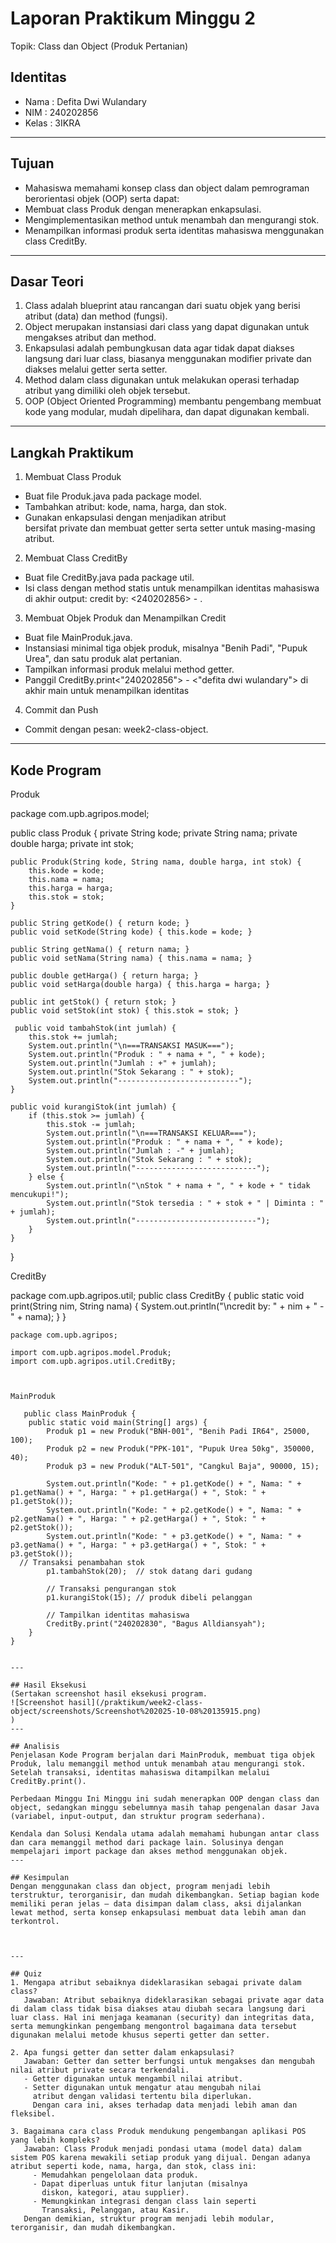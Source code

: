 # Laporan Praktikum Minggu 2
Topik: Class dan Object (Produk Pertanian)

## Identitas
- Nama  : Defita Dwi Wulandary
- NIM   : 240202856
- Kelas : 3IKRA

---

## Tujuan
- Mahasiswa memahami konsep class dan object dalam 
  pemrograman berorientasi objek (OOP) serta dapat:
- Membuat class Produk dengan menerapkan enkapsulasi.
- Mengimplementasikan method untuk menambah dan 
  mengurangi stok.
- Menampilkan informasi produk serta identitas mahasiswa 
  menggunakan class CreditBy.

---

## Dasar Teori
1. Class adalah blueprint atau rancangan dari suatu objek 
   yang berisi atribut (data) dan method (fungsi).
2. Object merupakan instansiasi dari class yang dapat 
   digunakan untuk mengakses atribut dan method. 
3. Enkapsulasi adalah pembungkusan data agar tidak dapat 
   diakses langsung dari luar class, biasanya menggunakan modifier private dan diakses melalui getter serta setter.
4. Method dalam class digunakan untuk melakukan operasi 
   terhadap atribut yang dimiliki oleh objek tersebut.
5. OOP (Object Oriented Programming) membantu pengembang 
   membuat kode yang modular, mudah dipelihara, dan dapat digunakan kembali.

---

## Langkah Praktikum
1. Membuat Class Produk
  - Buat file Produk.java pada package model.
  - Tambahkan atribut: kode, nama, harga, dan stok.
  - Gunakan enkapsulasi dengan menjadikan atribut   
    bersifat private dan membuat getter serta setter untuk masing-masing atribut.
2. Membuat Class CreditBy
  - Buat file CreditBy.java pada package util.
  - Isi class dengan method statis untuk menampilkan 
    identitas mahasiswa di akhir output: credit by: <240202856> - <defita dwi wulandary>.
3. Membuat Objek Produk dan Menampilkan Credit
  - Buat file MainProduk.java.
  - Instansiasi minimal tiga objek produk, misalnya 
    "Benih Padi", "Pupuk Urea", dan satu produk alat pertanian.
  - Tampilkan informasi produk melalui method getter.
  - Panggil CreditBy.print<"240202856"> - <"defita dwi 
    wulandary"> di akhir main untuk menampilkan identitas
4. Commit dan Push
  - Commit dengan pesan: week2-class-object.

---

## Kode Program

Produk


   package com.upb.agripos.model;

   public class Produk {
    private String kode;
    private String nama;
    private double harga;
    private int stok;

    public Produk(String kode, String nama, double harga, int stok) {
        this.kode = kode;
        this.nama = nama;
        this.harga = harga;
        this.stok = stok;
    }

    public String getKode() { return kode; }
    public void setKode(String kode) { this.kode = kode; }

    public String getNama() { return nama; }
    public void setNama(String nama) { this.nama = nama; }

    public double getHarga() { return harga; }
    public void setHarga(double harga) { this.harga = harga; }

    public int getStok() { return stok; }
    public void setStok(int stok) { this.stok = stok; }

     public void tambahStok(int jumlah) {
        this.stok += jumlah;
        System.out.println("\n===TRANSAKSI MASUK===");
        System.out.println("Produk : " + nama + ", " + kode);
        System.out.println("Jumlah : +" + jumlah);
        System.out.println("Stok Sekarang : " + stok);
        System.out.println("---------------------------");
    }

    public void kurangiStok(int jumlah) {
        if (this.stok >= jumlah) {
            this.stok -= jumlah;
            System.out.println("\n===TRANSAKSI KELUAR===");
            System.out.println("Produk : " + nama + ", " + kode);
            System.out.println("Jumlah : -" + jumlah);
            System.out.println("Stok Sekarang : " + stok);
            System.out.println("---------------------------");
        } else {
            System.out.println("\nStok " + nama + ", " + kode + " tidak mencukupi!");
            System.out.println("Stok tersedia : " + stok + " | Diminta : " + jumlah);
            System.out.println("---------------------------");
        }
    }
}


CreditBy


   package com.upb.agripos.util;
public class CreditBy {
    public static void print(String nim, String nama) {
        System.out.println("\ncredit by: " + nim + " - " + nama);
    }
}

```MainProduk
package com.upb.agripos;

import com.upb.agripos.model.Produk;
import com.upb.agripos.util.CreditBy;



MainProduk

   public class MainProduk {
    public static void main(String[] args) {
        Produk p1 = new Produk("BNH-001", "Benih Padi IR64", 25000, 100);
        Produk p2 = new Produk("PPK-101", "Pupuk Urea 50kg", 350000, 40);
        Produk p3 = new Produk("ALT-501", "Cangkul Baja", 90000, 15);

        System.out.println("Kode: " + p1.getKode() + ", Nama: " + p1.getNama() + ", Harga: " + p1.getHarga() + ", Stok: " + p1.getStok());
        System.out.println("Kode: " + p2.getKode() + ", Nama: " + p2.getNama() + ", Harga: " + p2.getHarga() + ", Stok: " + p2.getStok());
        System.out.println("Kode: " + p3.getKode() + ", Nama: " + p3.getNama() + ", Harga: " + p3.getHarga() + ", Stok: " + p3.getStok());
  // Transaksi penambahan stok
        p1.tambahStok(20);  // stok datang dari gudang

        // Transaksi pengurangan stok
        p1.kurangiStok(15); // produk dibeli pelanggan
      
        // Tampilkan identitas mahasiswa
        CreditBy.print("240202830", "Bagus Alldiansyah");
    }
}


---

## Hasil Eksekusi
(Sertakan screenshot hasil eksekusi program.  
![Screenshot hasil](/praktikum/week2-class-object/screenshots/Screenshot%202025-10-08%20135915.png)
)
---

## Analisis
Penjelasan Kode Program berjalan dari MainProduk, membuat tiga objek Produk, lalu memanggil method untuk menambah atau mengurangi stok. Setelah transaksi, identitas mahasiswa ditampilkan melalui CreditBy.print().

Perbedaan Minggu Ini Minggu ini sudah menerapkan OOP dengan class dan object, sedangkan minggu sebelumnya masih tahap pengenalan dasar Java (variabel, input-output, dan struktur program sederhana).

Kendala dan Solusi Kendala utama adalah memahami hubungan antar class dan cara memanggil method dari package lain. Solusinya dengan mempelajari import package dan akses method menggunakan objek.
---

## Kesimpulan
Dengan menggunakan class dan object, program menjadi lebih terstruktur, terorganisir, dan mudah dikembangkan. Setiap bagian kode memiliki peran jelas — data disimpan dalam class, aksi dijalankan lewat method, serta konsep enkapsulasi membuat data lebih aman dan terkontrol.



---

## Quiz
1. Mengapa atribut sebaiknya dideklarasikan sebagai private dalam class?
   Jawaban: Atribut sebaiknya dideklarasikan sebagai private agar data di dalam class tidak bisa diakses atau diubah secara langsung dari luar class. Hal ini menjaga keamanan (security) dan integritas data, serta memungkinkan pengembang mengontrol bagaimana data tersebut digunakan melalui metode khusus seperti getter dan setter.

2. Apa fungsi getter dan setter dalam enkapsulasi? 
   Jawaban: Getter dan setter berfungsi untuk mengakses dan mengubah nilai atribut private secara terkendali.
   - Getter digunakan untuk mengambil nilai atribut.
   - Setter digunakan untuk mengatur atau mengubah nilai 
     atribut dengan validasi tertentu bila diperlukan.
     Dengan cara ini, akses terhadap data menjadi lebih aman dan fleksibel.

3. Bagaimana cara class Produk mendukung pengembangan aplikasi POS yang lebih kompleks?
   Jawaban: Class Produk menjadi pondasi utama (model data) dalam sistem POS karena mewakili setiap produk yang dijual. Dengan adanya atribut seperti kode, nama, harga, dan stok, class ini:
     - Memudahkan pengelolaan data produk.
     - Dapat diperluas untuk fitur lanjutan (misalnya  
       diskon, kategori, atau supplier).
     - Memungkinkan integrasi dengan class lain seperti 
       Transaksi, Pelanggan, atau Kasir.
   Dengan demikian, struktur program menjadi lebih modular, terorganisir, dan mudah dikembangkan.

